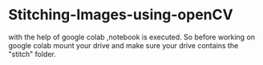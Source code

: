 # Stitching-Images-using-openCV

with the help of google colab ,notebook is executed. 
So before working on google colab mount your drive and make sure your drive contains the "stitch" folder.
